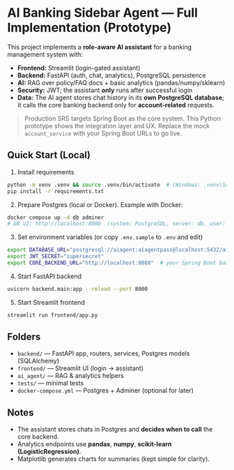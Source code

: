 # AI Banking Sidebar Agent — Full Implementation (Prototype)

This project implements a **role-aware AI assistant** for a banking management system with:
- **Frontend:** Streamlit (login-gated assistant)
- **Backend:** FastAPI (auth, chat, analytics), PostgreSQL persistence
- **AI:** RAG over policy/FAQ docs + basic analytics (pandas/numpy/sklearn)
- **Security:** JWT; the assistant **only** runs after successful login
- **Data:** The AI agent stores chat history in its **own PostgreSQL database**;
  it calls the core banking backend only for **account-related** requests.

> Production SRS targets Spring Boot as the core system. This Python prototype
> shows the integration layer and UX. Replace the mock `account_service` with
> your Spring Boot URLs to go live.

## Quick Start (Local)

1) Install requirements
```bash
python -m venv .venv && source .venv/bin/activate  # (Windows: .venv\Scripts\activate)
pip install -r requirements.txt
```

2) Prepare Postgres (local or Docker). Example with Docker:
```bash
docker compose up -d db adminer
# DB UI: http://localhost:8080  (system: PostgreSQL, server: db, user: aiagent, pass: aiagentpass, db: aiagentdb)
```

3) Set environment variables (or copy `.env.sample` to `.env` and edit)
```bash
export DATABASE_URL="postgresql://aiagent:aiagentpass@localhost:5432/aiagentdb"
export JWT_SECRET="supersecret"
export CORE_BACKEND_URL="http://localhost:8088"  # your Spring Boot base URL (mocked if unset)
```

4) Start FastAPI backend
```bash
uvicorn backend.main:app --reload --port 8000
```

5) Start Streamlit frontend
```bash
streamlit run frontend/app.py
```

## Folders
- `backend/` — FastAPI app, routers, services, Postgres models (SQLAlchemy)
- `frontend/` — Streamlit UI (login → assistant)
- `ai_agent/` — RAG & analytics helpers
- `tests/` — minimal tests
- `docker-compose.yml` — Postgres + Adminer (optional for later)

## Notes
- The assistant stores chats in Postgres and **decides when to call** the core backend.
- Analytics endpoints use **pandas**, **numpy**, **scikit-learn (LogisticRegression)**.
- Matplotlib generates charts for summaries (kept simple for clarity).
